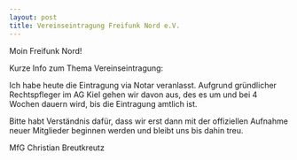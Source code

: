 ```yaml
---
layout: post
title: Vereinseintragung Freifunk Nord e.V.
---
```


Moin Freifunk Nord!

Kurze Info zum Thema Vereinseintragung:

Ich habe heute die Eintragung via Notar veranlasst. Aufgrund gründlicher Rechtspfleger im AG Kiel gehen wir davon aus, des es um und bei 4 Wochen dauern wird, bis die Eintragung amtlich ist.

Bitte habt Verständnis dafür, dass wir erst dann mit der offiziellen Aufnahme neuer Mitglieder beginnen werden und bleibt uns bis dahin treu.

MfG
Christian Breutkreutz
